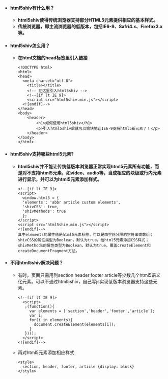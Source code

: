 - #### html5shiv有什么用？

  - **html5shiv使得传统浏览器支持部分HTML5元素提供相应的基本样式。**
  - **传统浏览器，即主流浏览器的低版本，包括IE6-9、Safri4.x、Firefox3.x等。**

- #### html5shiv怎么用？

  - **在html文档的head标签里引入链接**

    ```
    <!DOCTYPE html>
    <html>
    <head>
      <meta charset="utf-8">
        <title></title>
        <!-- 在这里引入html5shiv -->
        <!--[if lt IE 9]>
        <script src="html5shiv.min.js"></script>
      <![endif]-->
    </head>
    <body>
        <header>
            <h1>如何使用html5shiv</h1>
            <p>引入html5shiv后就可以愉快地让IE6-9支持html5新元素了！</p>
        </header>
    </body>
    </html>
    ```

- #### html5shiv支持哪些html5元素?

  - **html5shiv并不能让传统低版本浏览器正常实现html5元素所有功能，而是对不支持html5元素，如video、audio等，当成相应的块级或行内元素进行显示，并可以为html5元素添加样式。**

    ```
    <!--[if lt IE 9]>
    <script>
      window.html5 = {
      'elements': 'abbr article custom elements',
      'shivCSS': true,
      'shivMethods': true
      };
    </script>
    <script src="html5shiv.min.js"></script>
    <![endif]-->
    其中elements的属性值是html5元素标签，可以是由空格分隔的字符串或数组；shivCSS的属性类型为Boolean，默认为true，给html5元素添加CSS样式；shivMethods的属性类型为Boolean，默认为true，覆盖createElement和createDocumentFragment方法。
    ```

- #### 不用html5shiv解决问题？

  - 有时，页面只需用到section header footer article等少数几个html5语义化元素。可以不通过html5shiv，自己写js实现低版本浏览器支持这些元素。

    ```
    <!--[if lt IE 9]>
      <script>
       ;(function(){
         var elements = ['section','header','footer','article'];
         var i;
         for(i in elements){
           document.createElement(elements[i]);
         }
       })();
      </script>
    <![endif]-->
    ```

  - 再对html5元素添加相应样式

    ```
    <style>
      section, header, footer, article {display: block}
    </style>
    ```

    ​